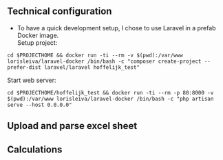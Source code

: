 ## Technical configuration

- To have a quick development setup, I chose to use Laravel in a prefab Docker image.  
Setup project:
```
cd $PROJECTHOME && docker run -ti --rm -v $(pwd):/var/www lorisleiva/laravel-docker /bin/bash -c "composer create-project --prefer-dist laravel/laravel hoffelijk_test"  
```
Start web server:
```
cd $PROJECTHOME/hoffelijk_test && docker run -ti --rm -p 80:8000 -v $(pwd):/var/www lorisleiva/laravel-docker /bin/bash -c "php artisan serve --host 0.0.0.0"
```

## Upload and parse excel sheet 


## Calculations
